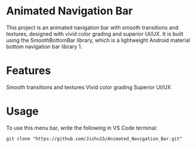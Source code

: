 # Animated Navigation Bar
This project is an animated navigation bar with smooth transitions and textures, designed with vivid color grading and superior UI/UX. It is built using the SmoothBottomBar library, which is a lightweight Android material bottom navigation bar library 1.

# Features
Smooth transitions and textures
Vivid color grading
Superior UI/UX
# Usage
To use this menu bar, write the following in VS Code terminal:

```git clone "https://github.com/Jishu15/Animated_Navigation_Bar.git"```
